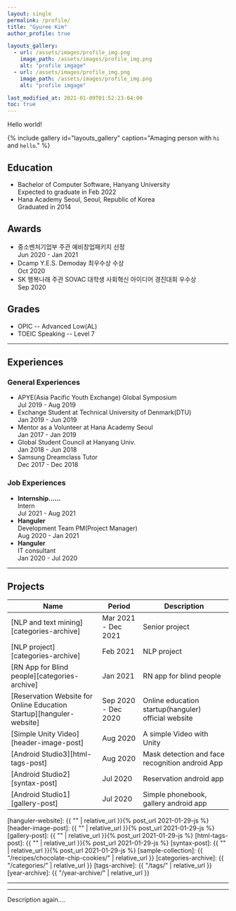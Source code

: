 ```yaml
---
layout: single
permalink: /profile/
title: "Gyuree Kim"
author_profile: true

layouts_gallery:
  - url: /assets/images/profile_img.png
    image_path: /assets/images/profile_img.png
    alt: "profile imgage"
  - url: /assets/images/profile_img.png
    image_path: /assets/images/profile_img.png
    alt: "profile imgage"

last_modified_at: 2021-01-09T01:52:23-04:00
toc: true
---
```

Hello world! 

{% include gallery id="layouts_gallery" caption="Amaging person with `hi` and `hello`." %}

## Education
- Bachelor of Computer Software, Hanyang University<br>
  Expected to graduate in Feb 2022
- Hana Academy Seoul, Seoul, Republic of Korea<br>
  Graduated in 2014

## Awards
- 중소벤처기업부 주관 예비창업패키지 선정 <br>
  Jun 2020 - Jan 2021 
- Dcamp Y.E.S. Demoday 최우수상 수상 <br>
  Oct 2020
- SK 행복나래 주관 SOVAC 대학생 사회혁신 아이디어 경진대회 우수상 <br>
  Sep 2020

## Grades
- OPIC -- Advanced Low(AL)
- TOEIC Speaking -- Level 7

---
## Experiences
### General Experiences
- APYE(Asia Pacific Youth Exchange) Global Symposium <br>
  Jul 2019 - Aug 2019
- Exchange Student at Technical University of Denmark(DTU) <br>
  Jan 2019 - Jun 2019
- Mentor as a Volunteer at Hana Academy Seoul <br>
  Jan 2017 - Jan 2019
- Global Student Council at Hanyang Univ. <br>
  Jan 2018 - Jun 2018
- Samsung Dreamclass Tutor <br>
  Dec 2017 - Dec 2018

### Job Experiences
- **Internship......** <br>
  Intern <br>
  Jul 2021 - Aug 2021
- **Hanguler** <br>
  Development Team PM(Project Manager) <br>
  Aug 2020 - Jan 2021
- **Hanguler** <br>
  IT consultant <br>
  Jan 2020 - Jul 2020  

---

## Projects

| Name                                        | Period                                           | Description                                           |
| ------------------------------------------- | ----------------------------------------------------- | ----------------------------------------------------- |
| [NLP and text mining][categories-archive] | Mar 2021 - Dec 2021 | Senior project |
| [NLP project][categories-archive] | Feb 2021 | NLP project |
| [RN App for Blind people][categories-archive] | Jan 2021 | RN app for blind people |
| [Reservation Website for Online Education Startup][hanguler-website] | Sep 2020 - Dec 2020| Online education startup(hanguler) official website |
| [Simple Unity Video][header-image-post]| Aug 2020 | A simple Video with Unity |
| [Android Studio3][html-tags-post] | Aug 2020 | Mask detection and face recognition android App  |
| [Android Studio2][syntax-post] | Jul 2020 | Reservation android app |
| [Android Studio1][gallery-post] | Jul 2020 | Simple phonebook, gallery android app |

[hanguler-website]: {{ "" | relative_url }}{% post_url 2021-01-29-js %}
[header-image-post]: {{ "" | relative_url }}{% post_url 2021-01-29-js %}
[gallery-post]: {{ "" | relative_url }}{% post_url 2021-01-29-js %}
[html-tags-post]: {{ "" | relative_url }}{% post_url 2021-01-29-js %}
[syntax-post]: {{ "" | relative_url }}{% post_url 2021-01-29-js %}
[sample-collection]: {{ "/recipes/chocolate-chip-cookies/" | relative_url }}
[categories-archive]: {{ "/categories/" | relative_url }}
[tags-archive]: {{ "/tags/" | relative_url }}
[year-archive]: {{ "/year-archive/" | relative_url }}

---
---

Description again....